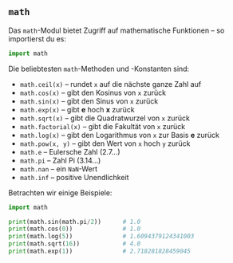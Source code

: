 ## `math`

Das `math`-Modul bietet Zugriff auf mathematische Funktionen – so importierst du es:

```python
import math
```

Die beliebtesten `math`-Methoden und -Konstanten sind:

  * `math.ceil(x)` – rundet `x` auf die nächste ganze Zahl auf
  * `math.cos(x)` – gibt den Kosinus von `x` zurück
  * `math.sin(x)` – gibt den Sinus von `x` zurück
  * `math.exp(x)` – gibt **e** hoch **x** zurück
  * `math.sqrt(x)` – gibt die Quadratwurzel von `x` zurück
  * `math.factorial(x)` – gibt die Fakultät von `x` zurück
  * `math.log(x)` – gibt den Logarithmus von `x` zur Basis **e** zurück
  * `math.pow(x, y)` – gibt den Wert von `x` hoch `y` zurück
  * `math.e` – Eulersche Zahl (2.7...)
  * `math.pi` – Zahl Pi (3.14...)
  * `math.nan` – ein `NaN`-Wert
  * `math.inf` – positive Unendlichkeit

Betrachten wir einige Beispiele:

```python
import math

print(math.sin(math.pi/2))      # 1.0
print(math.cos(0))              # 1.0
print(math.log(5))              # 1.6094379124341003
print(math.sqrt(16))            # 4.0
print(math.exp(1))              # 2.718281828459045
```

```
```